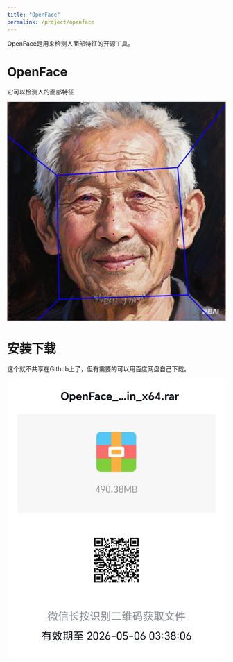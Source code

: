 ```yaml
---
title: "OpenFace"
permalink: /project/openface
---
```


OpenFace是用来检测人面部特征的开源工具。

OpenFace
======

它可以检测人的面部特征

![](/images/project/openface/1.jpg)

# 安装下载

这个就不共享在Github上了，但有需要的可以用百度网盘自己下载。

![](/images/project/openface/2.jpg)